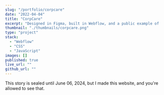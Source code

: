 ```yaml
---
slug: "/portfolio/corpcare"
date: "2022-04-04"
title: "CorpCare"
excerpt: "Designed in Figma, built in Webflow, and a public example of work otherwise behind an N.D.A."
thumbnail: "./thumbnails/corpcare.png"
type: "project"
stack:
  - "Webflow"
  - "CSS"
  - "JavaScript"
images: []
published: true
live_url: ""
github_url: ""
---
```


This story is sealed until June 06, 2024, but I made this website, and you're
allowed to see that.
